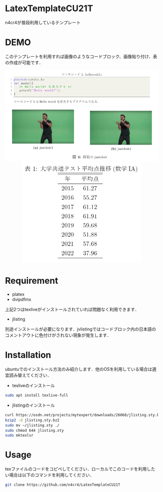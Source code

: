 # LatexTemplateCU21T
 
 n4cr4が普段利用しているテンプレート
 
# DEMO
 
 このテンプレートを利用すれば画像のようなコードブロック、画像貼り付け、表の作成が可能です．
 <div style="text-align: center;"><img src="images/codeblock.png" /></div>
 <div style="text-align: center;"><img src="images/figure.png" /></div>
 <div style="text-align: center;"><img src="images/table.png" /></div>
 
# Requirement
 
* platex
* dvipdfmx

上記2つはtexliveがインストールされていれば問題なく利用できます．

* jlisting

別途インストールが必要になります．jvlistingではコードブロック内の日本語のコメントアウトに色付けがされない現象が発生します．
 
# Installation
 
ubuntuでのインストール方法のみ紹介します．他のOSを利用している場合は適宜読み替えてください．
 
 * texliveのインストール
```bash
sudo apt install texlive-full
```
* jlistingのインストール
```bash
curl https://osdn.net/projects/mytexpert/downloads/26068/jlisting.sty.bz2/ -o jlisting.sty.bz2 -L
bzip2 -d jlisting.sty.bz2
sudo mv ~/jlisting.sty ./
sudo chmod 644 jlisting.sty
sudo mktexlsr
``` 

# Usage
 
 texファイルのコードをコピペしてください．ローカルでこのコードを利用したい場合は以下のコマンドを利用してください．
 
```bash
git clone https://github.com/n4cr4/LatexTemplateCU21T
```